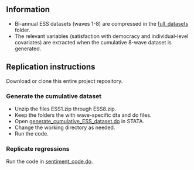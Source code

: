 ## Information

* Bi-annual ESS datasets (waves 1-8) are compressed in the [full_datasets](https://github.com/zilinskyjan/data_democracy_in_europe/tree/master/full_datasets) folder.
* The relevant variables (satisfaction with democracy and individual-level covariates) are extracted when the cumulative 8-wave dataset is generated.

## Replication instructions

Download or clone this entire project repository.

### Generate the cumulative dataset

* Unzip the files ESS1.zip through ESS8.zip.
* Keep the folders the with wave-specific dta and do files.
* Open [generate_cumulative_ESS_dataset.do](https://github.com/zilinskyjan/data_democracy_in_europe/blob/master/generate_cumulative_ESS_dataset.do) in STATA.
* Change the working directory as needed.
* Run the code.

### Replicate regressions

Run the code in [sentiment_code.do](https://github.com/zilinskyjan/data_democracy_in_europe/blob/master/sentiment_code.do).



